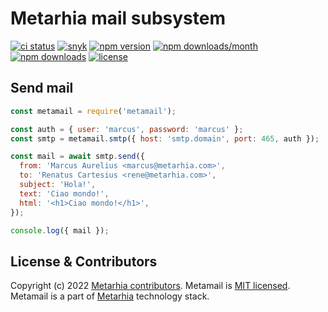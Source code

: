 # Metarhia mail subsystem

[![ci status](https://github.com/metarhia/metamail/workflows/Testing%20CI/badge.svg)](https://github.com/metarhia/metamail/actions?query=workflow%3A%22Testing+CI%22+branch%3Amaster)
[![snyk](https://snyk.io/test/github/metarhia/metamail/badge.svg)](https://snyk.io/test/github/metarhia/metamail)
[![npm version](https://badge.fury.io/js/metamail.svg)](https://badge.fury.io/js/metamail)
[![npm downloads/month](https://img.shields.io/npm/dm/metamail.svg)](https://www.npmjs.com/package/metamail)
[![npm downloads](https://img.shields.io/npm/dt/metamail.svg)](https://www.npmjs.com/package/metamail)
[![license](https://img.shields.io/badge/license-MIT-blue.svg)](https://github.com/metarhia/metamail/blob/master/LICENSE)

## Send mail

```js
const metamail = require('metamail');

const auth = { user: 'marcus', password: 'marcus' };
const smtp = metamail.smtp({ host: 'smtp.domain', port: 465, auth });

const mail = await smtp.send({
  from: 'Marcus Aurelius <marcus@metarhia.com>',
  to: 'Renatus Cartesius <rene@metarhia.com>',
  subject: 'Hola!',
  text: 'Ciao mondo!',
  html: '<h1>Ciao mondo!</h1>',
});

console.log({ mail });
```

## License & Contributors

Copyright (c) 2022 [Metarhia contributors](https://github.com/metarhia/metamail/graphs/contributors).
Metamail is [MIT licensed](./LICENSE).\
Metamail is a part of [Metarhia](https://github.com/metarhia) technology stack.
